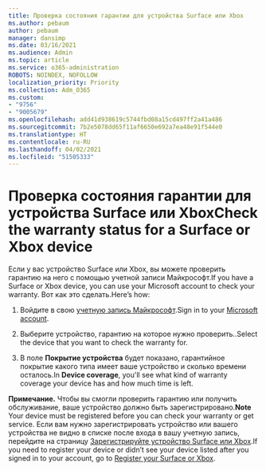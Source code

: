 ```yaml
---
title: Проверка состояния гарантии для устройства Surface или Xbox
ms.author: pebaum
author: pebaum
manager: dansimp
ms.date: 03/16/2021
ms.audience: Admin
ms.topic: article
ms.service: o365-administration
ROBOTS: NOINDEX, NOFOLLOW
localization_priority: Priority
ms.collection: Adm_O365
ms.custom:
- "9756"
- "9005679"
ms.openlocfilehash: add41d938619c5744fbd08a15cd497ff2a41a486
ms.sourcegitcommit: 7b2e5078dd65f11af6650e692a7ea48e91f544e0
ms.translationtype: HT
ms.contentlocale: ru-RU
ms.lasthandoff: 04/02/2021
ms.locfileid: "51505333"
---
```

# <a name="check-the-warranty-status-for-a-surface-or-xbox-device"></a><span data-ttu-id="69b15-102">Проверка состояния гарантии для устройства Surface или Xbox</span><span class="sxs-lookup"><span data-stu-id="69b15-102">Check the warranty status for a Surface or Xbox device</span></span>

<span data-ttu-id="69b15-103">Если у вас устройство Surface или Xbox, вы можете проверить гарантию на него с помощью учетной записи Майкрософт.</span><span class="sxs-lookup"><span data-stu-id="69b15-103">If you have a Surface or Xbox device, you can use your Microsoft account to check your warranty.</span></span> <span data-ttu-id="69b15-104">Вот как это сделать.</span><span class="sxs-lookup"><span data-stu-id="69b15-104">Here’s how:</span></span>

1. <span data-ttu-id="69b15-105">Войдите в свою [учетную запись Майкрософт](https://account.microsoft.com/devices/).</span><span class="sxs-lookup"><span data-stu-id="69b15-105">Sign in to your [Microsoft account](https://account.microsoft.com/devices/).</span></span> 

1. <span data-ttu-id="69b15-106">Выберите устройство, гарантию на которое нужно проверить..</span><span class="sxs-lookup"><span data-stu-id="69b15-106">Select the device that you want to check the warranty for.</span></span>

1. <span data-ttu-id="69b15-107">В поле **Покрытие устройства** будет показано, гарантийное покрытие какого типа имеет ваше устройство и сколько времени осталось.</span><span class="sxs-lookup"><span data-stu-id="69b15-107">In **Device coverage**, you'll see what kind of warranty coverage your device has and how much time is left.</span></span>

<span data-ttu-id="69b15-108">**Примечание.** Чтобы вы смогли проверить гарантию или получить обслуживание, ваше устройство должно быть зарегистрировано.</span><span class="sxs-lookup"><span data-stu-id="69b15-108">**Note** Your device must be registered before you can check your warranty or get service.</span></span> <span data-ttu-id="69b15-109">Если вам нужно зарегистрировать устройство или вашего устройства не видно в списке после входа в вашу учетную запись, перейдите на страницу [Зарегистрируйте устройство Surface или Xbox](https://support.microsoft.com/surface/register-your-surface-or-xbox-fd7d73f8-b0e6-c9fa-e83b-0b64652e2376).</span><span class="sxs-lookup"><span data-stu-id="69b15-109">If you need to register your device or didn’t see your device listed after you signed in to your account, go to [Register your Surface or Xbox](https://support.microsoft.com/surface/register-your-surface-or-xbox-fd7d73f8-b0e6-c9fa-e83b-0b64652e2376).</span></span>
